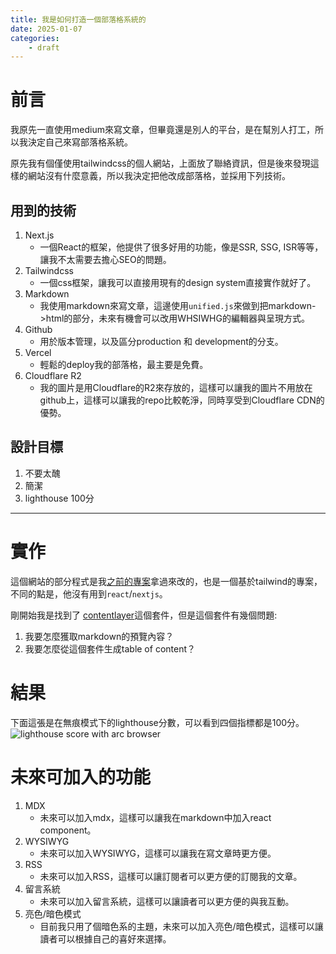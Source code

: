 ```yaml
---
title: 我是如何打造一個部落格系統的
date: 2025-01-07
categories:
    - draft
---
```


# 前言

我原先一直使用medium來寫文章，但畢竟還是別人的平台，是在幫別人打工，所以我決定自己來寫部落格系統。

原先我有個僅使用tailwindcss的個人網站，上面放了聯絡資訊，但是後來發現這樣的網站沒有什麼意義，所以我決定把他改成部落格，並採用下列技術。

## 用到的技術

1. Next.js
    - 一個React的框架，他提供了很多好用的功能，像是SSR, SSG, ISR等等，讓我不太需要去擔心SEO的問題。
2. Tailwindcss
    - 一個css框架，讓我可以直接用現有的design system直接實作就好了。
3. Markdown
    - 我使用markdown來寫文章，這邊使用``unified.js``來做到把markdown->html的部分，未來有機會可以改用WHSIWHG的編輯器與呈現方式。
4. Github
    - 用於版本管理，以及區分production 和 development的分支。
5. Vercel
    - 輕鬆的deploy我的部落格，最主要是免費。
6. Cloudflare R2
    - 我的圖片是用Cloudflare的R2來存放的，這樣可以讓我的圖片不用放在github上，這樣可以讓我的repo比較乾淨，同時享受到Cloudflare CDN的優勢。

## 設計目標
1. 不要太醜
2. 簡潔
3. lighthouse 100分

---

# 實作

這個網站的部分程式是我[之前的專案](https://github.com/bloodnighttw/website-v3)拿過來改的，也是一個基於tailwind的專案，不同的點是，他沒有用到`react`/`nextjs`。

剛開始我是找到了 [contentlayer](https://contentlayer.dev/)這個套件，但是這個套件有幾個問題:
1. 我要怎麼獲取markdown的預覽內容？
2. 我要怎麼從這個套件生成table of content？


# 結果

下面這張是在無痕模式下的lighthouse分數，可以看到四個指標都是100分。
![lighthouse score with arc browser](https://r2.bntw.dev/lighthouse.png)

# 未來可加入的功能
1. MDX
    - 未來可以加入mdx，這樣可以讓我在markdown中加入react component。
2. WYSIWYG
    - 未來可以加入WYSIWYG，這樣可以讓我在寫文章時更方便。
3. RSS
    - 未來可以加入RSS，這樣可以讓訂閱者可以更方便的訂閱我的文章。
4. 留言系統
    - 未來可以加入留言系統，這樣可以讓讀者可以更方便的與我互動。
5. 亮色/暗色模式
    - 目前我只用了個暗色系的主題，未來可以加入亮色/暗色模式，這樣可以讓讀者可以根據自己的喜好來選擇。